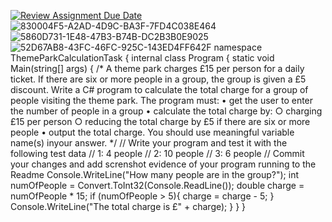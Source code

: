 [![Review Assignment Due Date](https://classroom.github.com/assets/deadline-readme-button-22041afd0340ce965d47ae6ef1cefeee28c7c493a6346c4f15d667ab976d596c.svg)](https://classroom.github.com/a/W2_TH6Rw)
![830004F5-A2AD-4D9C-BA3F-7FD4C038E464](https://github.com/user-attachments/assets/8090c111-4015-4ebf-9dfa-129146c12405)
![5860D731-1E48-47B3-B74B-DC2B3B0E9025](https://github.com/user-attachments/assets/2a06aa32-4c95-49a4-9b11-7e4dc6c30252)
![52D67AB8-43FC-46FC-925C-143ED4FF642F](https://github.com/user-attachments/assets/1e2b4f4b-3d89-4f2d-82bf-5a8670f81fea)
﻿namespace ThemeParkCalculationTask
{
    internal class Program
    {
        static void Main(string[] args)
        {
            /* A theme park charges £15 per person for a daily ticket. If there are six or more people in a group, the group is given a £5 discount.
               Write a C# program to calculate the total charge for a group of people visiting the theme park.
               The program must:
                • get the user to enter the number of people in a group
                • calculate the total charge by:
                    ○ charging £15 per person
                    ○ reducing the total charge by £5 if there are six or more people
                • output the total charge.
            You should use meaningful variable name(s) inyour answer.
            */
            // Write your program and test it with the following test data
            // 1: 4 people
            // 2: 10 people
            // 3: 6 people
            // Commit your changes and add screnshot evidence of your program running to the Readme
Console.WriteLine("How many people are in the group?");
    int numOfPeople = Convert.ToInt32(Console.ReadLine());
    double charge = numOfPeople * 15;
    if (numOfPeople > 5){
        charge = charge - 5;
        }
            Console.WriteLine("The total charge is £" + charge);
        }
    }
}

